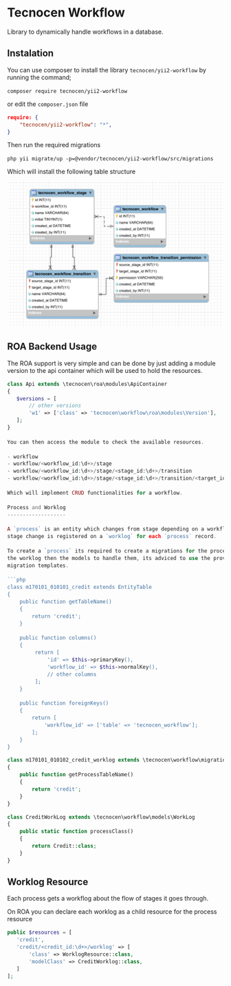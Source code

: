 Tecnocen Workflow
=================

Library to dynamically handle workflows in a database.

Instalation
-----------

You can use composer to install the library `tecnocen/yii2-workflow` by running
the command;

`composer require tecnocen/yii2-workflow`

or edit the `composer.json` file

```json
require: {
    "tecnocen/yii2-workflow": "*",
}
```

Then run the required migrations

`php yii migrate/up -p=@vendor/tecnocen/yii2-workflow/src/migrations`

Which will install the following table structure

![Database Diagram](diagram.png)


ROA Backend Usage
-----------------

The ROA support is very simple and can be done by just adding a module version
to the api container which will be used to hold the resources.

```php
class Api extends \tecnocen\roa\modules\ApiContainer
{
   $versions = [
       // other versions
       'w1' => ['class' => 'tecnocen\workflow\roa\modules\Version'],
   ];
}

You can then access the module to check the available resources.

- workflow
- workflow/<workflow_id:\d+>/stage
- workflow/<workflow_id:\d+>/stage/<stage_id:\d+>/transition
- workflow/<workflow_id:\d+>/stage/<stage_id:\d+>/transition/<target_id:\d+>/permission

Which will implement CRUD functionalities for a workflow.

Process and Worklog
-------------------

A `process` is an entity which changes from stage depending on a workflow. Each
stage change is registered on a `worklog` for each `process` record.

To create a `process` its required to create a migrations for the process and
the worklog then the models to handle them, its adviced to use the provided
migration templates.

```php
class m170101_010101_credit extends EntityTable
{
    public function getTableName()
    {
        return 'credit';
    }

    public function columns()
    {
         return [
             'id' => $this->primaryKey(),
             'workflow_id' => $this->normalKey(),
             // other columns
         ];
    }

    public function foreignKeys()
    {
        return [
            'workflow_id' => ['table' => 'tecnocen_workflow'];
        ];
    }
}
```

```php
class m170101_010102_credit_worklog extends \tecnocen\workflow\migrations\WorkLog
{
    public function getProcessTableName()
    {
        return 'credit';
    }
}
```

```php
class CreditWorkLog extends \tecnocen\workflow\models\WorkLog
{
    public static function processClass()
    {
        return Credit::class;
    }
}
```

Worklog Resource
----------------

Each process gets a workflog about the flow of stages it goes through.

On ROA you can declare each worklog as a child resource for the process resource

```php
public $resources = [
   'credit',
   'credit/<credit_id:\d+>/worklog' => [
       'class' => WorklogResource::class,
       'modelClass' => CreditWorklog::class,
   ]
];
```
